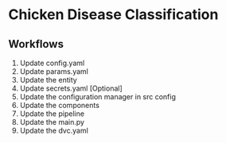 # Chicken Disease Classification

## Workflows
1. Update config.yaml
2. Update params.yaml
3. Update the entity
4. Update secrets.yaml [Optional]
5. Update the configuration manager in src config
6. Update the components
7. Update the pipeline
8. Update the main.py
9. Update the dvc.yaml